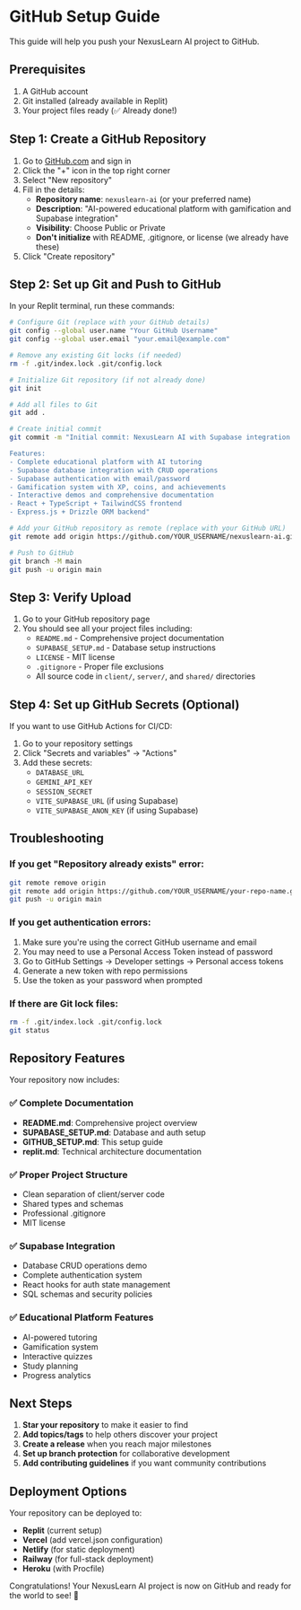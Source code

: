 # GitHub Setup Guide

This guide will help you push your NexusLearn AI project to GitHub.

## Prerequisites

1. A GitHub account
2. Git installed (already available in Replit)
3. Your project files ready (✅ Already done!)

## Step 1: Create a GitHub Repository

1. Go to [GitHub.com](https://github.com) and sign in
2. Click the "+" icon in the top right corner
3. Select "New repository"
4. Fill in the details:
   - **Repository name**: `nexuslearn-ai` (or your preferred name)
   - **Description**: "AI-powered educational platform with gamification and Supabase integration"
   - **Visibility**: Choose Public or Private
   - **Don't initialize** with README, .gitignore, or license (we already have these)
5. Click "Create repository"

## Step 2: Set up Git and Push to GitHub

In your Replit terminal, run these commands:

```bash
# Configure Git (replace with your GitHub details)
git config --global user.name "Your GitHub Username"
git config --global user.email "your.email@example.com"

# Remove any existing Git locks (if needed)
rm -f .git/index.lock .git/config.lock

# Initialize Git repository (if not already done)
git init

# Add all files to Git
git add .

# Create initial commit
git commit -m "Initial commit: NexusLearn AI with Supabase integration

Features:
- Complete educational platform with AI tutoring
- Supabase database integration with CRUD operations
- Supabase authentication with email/password
- Gamification system with XP, coins, and achievements
- Interactive demos and comprehensive documentation
- React + TypeScript + TailwindCSS frontend
- Express.js + Drizzle ORM backend"

# Add your GitHub repository as remote (replace with your GitHub URL)
git remote add origin https://github.com/YOUR_USERNAME/nexuslearn-ai.git

# Push to GitHub
git branch -M main
git push -u origin main
```

## Step 3: Verify Upload

1. Go to your GitHub repository page
2. You should see all your project files including:
   - `README.md` - Comprehensive project documentation
   - `SUPABASE_SETUP.md` - Database setup instructions
   - `LICENSE` - MIT license
   - `.gitignore` - Proper file exclusions
   - All source code in `client/`, `server/`, and `shared/` directories

## Step 4: Set up GitHub Secrets (Optional)

If you want to use GitHub Actions for CI/CD:

1. Go to your repository settings
2. Click "Secrets and variables" → "Actions"
3. Add these secrets:
   - `DATABASE_URL`
   - `GEMINI_API_KEY`
   - `SESSION_SECRET`
   - `VITE_SUPABASE_URL` (if using Supabase)
   - `VITE_SUPABASE_ANON_KEY` (if using Supabase)

## Troubleshooting

### If you get "Repository already exists" error:
```bash
git remote remove origin
git remote add origin https://github.com/YOUR_USERNAME/your-repo-name.git
git push -u origin main
```

### If you get authentication errors:
1. Make sure you're using the correct GitHub username and email
2. You may need to use a Personal Access Token instead of password
3. Go to GitHub Settings → Developer settings → Personal access tokens
4. Generate a new token with repo permissions
5. Use the token as your password when prompted

### If there are Git lock files:
```bash
rm -f .git/index.lock .git/config.lock
git status
```

## Repository Features

Your repository now includes:

### ✅ Complete Documentation
- **README.md**: Comprehensive project overview
- **SUPABASE_SETUP.md**: Database and auth setup
- **GITHUB_SETUP.md**: This setup guide
- **replit.md**: Technical architecture documentation

### ✅ Proper Project Structure
- Clean separation of client/server code
- Shared types and schemas
- Professional .gitignore
- MIT license

### ✅ Supabase Integration
- Database CRUD operations demo
- Complete authentication system
- React hooks for auth state management
- SQL schemas and security policies

### ✅ Educational Platform Features
- AI-powered tutoring
- Gamification system
- Interactive quizzes
- Study planning
- Progress analytics

## Next Steps

1. **Star your repository** to make it easier to find
2. **Add topics/tags** to help others discover your project
3. **Create a release** when you reach major milestones
4. **Set up branch protection** for collaborative development
5. **Add contributing guidelines** if you want community contributions

## Deployment Options

Your repository can be deployed to:
- **Replit** (current setup)
- **Vercel** (add vercel.json configuration)
- **Netlify** (for static deployment)
- **Railway** (for full-stack deployment)
- **Heroku** (with Procfile)

Congratulations! Your NexusLearn AI project is now on GitHub and ready for the world to see! 🎉